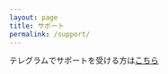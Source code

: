 ```yaml
---
layout: page
title: サポート
permalink: /support/
---
```


テレグラムでサポートを受ける方は[こちら][invite-link]

[invite-link]: https://t.me/+CdiBEkC1jrBiOGQ9